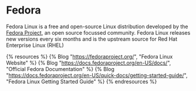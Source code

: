 # Fedora

Fedora Linux is a free and open-source Linux distribution developed by the [Fedora Project](https://fedoraproject.org/), an open source focussed community. Fedora Linux releases new versions every six months and is the upstream source for Red Hat Enterprise Linux (RHEL)

{% resources %}
  {% Blog "https://fedoraproject.org/", "Fedora Linux Website" %}
  {% Blog "https://docs.fedoraproject.org/en-US/docs/", "Official Fedora Documentation" %}
  {% Blog "https://docs.fedoraproject.org/en-US/quick-docs/getting-started-guide/", "Fedora Linux Getting Started Guide" %}
{% endresources %}
